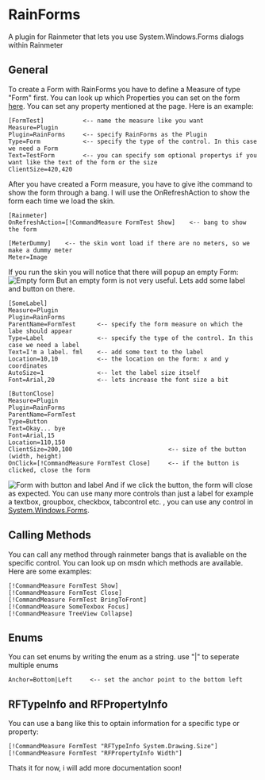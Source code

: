 # RainForms
A plugin for Rainmeter that lets you use System.Windows.Forms dialogs within Rainmeter

## General
To create a Form with RainForms you have to define a Measure of type "Form" first. You can look up which Properties you can set on the form [here](https://docs.microsoft.com/de-de/dotnet/api/system.windows.forms.form?view=netframework-2.0). You can set any property mentioned at the page. Here is an example:

    [FormTest]           <-- name the measure like you want
    Measure=Plugin       
    Plugin=RainForms     <-- specify RainForms as the Plugin
    Type=Form            <-- specify the type of the control. In this case we need a Form
    Text=TestForm        <-- you can specify som optional propertys if you want like the text of the form or the size
    ClientSize=420,420

After you have created a Form measure, you have to give ithe command to show the form through a bang. I will use the OnRefreshAction to show the form each time we load the skin.

    [Rainmeter]
    OnRefreshAction=[!CommandMeasure FormTest Show]    <-- bang to show the form
    
    [MeterDummy]    <-- the skin wont load if there are no meters, so we make a dummy meter
    Meter=Image
    
If you run the skin you will notice that there will popup an empty Form:
![Empty form](https://i.imgur.com/jBbxluS.png)
But an empty form is not very useful. Lets add some label and button on there.

    [SomeLabel]
    Measure=Plugin
    Plugin=RainForms
    ParentName=FormTest      <-- specify the form measure on which the labe should appear
    Type=Label               <-- specify the type of the control. In this case we need a label
    Text=I'm a label. fml    <-- add some text to the label
    Location=10,10           <-- the location on the form: x and y coordinates
    AutoSize=1               <-- let the label size itself
    Font=Arial,20            <-- lets increase the font size a bit
    
    [ButtonClose]
    Measure=Plugin
    Plugin=RainForms
    ParentName=FormTest
    Type=Button
    Text=Okay... bye
    Font=Arial,15
    Location=110,150
    ClientSize=200,100                           <-- size of the button (width, height)
    OnClick=[!CommandMeasure FormTest Close]     <-- if the button is clicked, close the form
    
![Form with button and label](https://i.imgur.com/wNwaLoO.png)
And if we click the button, the form will close as expected. You can use many more controls than just a label for example a textbox, groupbox, checkbox, tabcontrol etc. , you can use any control in [System.Windows.Forms](https://docs.microsoft.com/de-de/dotnet/api/system.windows.forms?view=netframework-2.0).

## Calling Methods
You can call any method through rainmeter bangs that is avaliable on the specific control. You can look up on msdn which methods are available.
Here are some examples:

    [!CommandMeasure FormTest Show]
    [!CommandMeasure FormTest Close]
    [!CommandMeasure FormTest BringToFront]
    [!CommandMeasure SomeTexbox Focus]
    [!CommandMeasure TreeView Collapse]

## Enums
You can set enums by writing the enum as a string. use "|" to seperate multiple enums

    Anchor=Bottom|Left     <-- set the anchor point to the bottom left
    
## RFTypeInfo and RFPropertyInfo
You can use a bang like this to optain information for a specific type or property:

    [!CommandMeasure FormTest "RFTypeInfo System.Drawing.Size"]
    [!CommandMeasure FormTest "RFPropertyInfo Width"]

Thats it for now, i will add more documentation soon!
